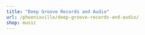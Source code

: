 ```yaml
---
title: "Deep Groove Records and Audio"
url: /phoenixville/deep-groove-records-and-audio/
shop: music
---
```

